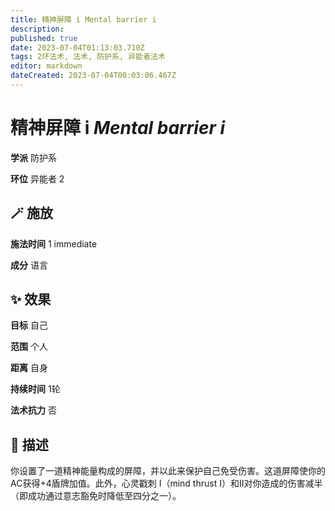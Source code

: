 ```yaml
---
title: 精神屏障 i Mental barrier i
description: 
published: true
date: 2023-07-04T01:13:03.710Z
tags: 2环法术, 法术, 防护系, 异能者法术
editor: markdown
dateCreated: 2023-07-04T00:03:06.467Z
---
```


# **精神屏障 i** *Mental barrier i*

**学派** 防护系 

**环位** 异能者 2

## 🪄 施放

**施法时间** 1 immediate

**成分** 语言

## ✨ 效果 

**目标** 自己 

**范围** 个人

**距离** 自身  

**持续时间** 1轮 

**法术抗力** 否

## 📖 描述

你设置了一道精神能量构成的屏障，并以此来保护自己免受伤害。这道屏障使你的AC获得+4盾牌加值。此外，心灵戳刺 I（mind thrust I）和II对你造成的伤害减半（即成功通过意志豁免时降低至四分之一）。
    